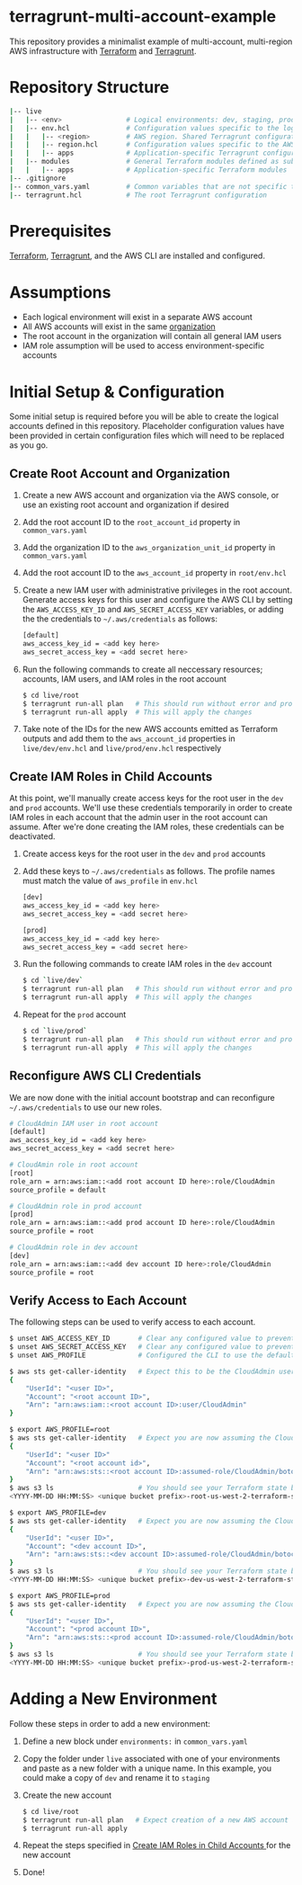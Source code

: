 # terragrunt-multi-account-example

This repository provides a minimalist example of multi-account, multi-region AWS infrastructure with [Terraform](https://www.terraform.io/) and [Terragrunt](https://terragrunt.gruntwork.io/).

# Repository Structure
```bash
|-- live
|   |-- <env>                # Logical environments: dev, staging, prod
|   |-- env.hcl              # Configuration values specific to the logical environment
|   |   |-- <region>         # AWS region. Shared Terragrunt configuration at the region level is defined in subfolders
|   |   |-- region.hcl       # Configuration values specific to the AWS region
|   |   |-- apps             # Application-specific Terragrunt configuration defined in subfolders
|   |-- modules              # General Terraform modules defined as subfolders
|   |   |-- apps             # Application-specific Terraform modules
|-- .gitignore
|-- common_vars.yaml         # Common variables that are not specific to any logical environment, region, or app
|-- terragrunt.hcl           # The root Terragrunt configuration 
```

# Prerequisites
[Terraform](https://learn.hashicorp.com/tutorials/terraform/install-cli), [Terragrunt](https://terragrunt.gruntwork.io/docs/getting-started/install/), and the AWS CLI are installed and configured.

# Assumptions
* Each logical environment will exist in a separate AWS account
* All AWS accounts will exist in the same [organization](https://aws.amazon.com/organizations/)
* The root account in the organization will contain all general IAM users
* IAM role assumption will be used to access environment-specific accounts

# Initial Setup & Configuration
Some initial setup is required before you will be able to create the logical accounts defined in this repository.
Placeholder configuration values have been provided in certain configuration files which will need to be replaced as you go.

## Create Root Account and Organization
1. Create a new AWS account and organization via the AWS console, or use an existing root account and organization if desired
1. Add the root account ID to the `root_account_id` property in `common_vars.yaml`
1. Add the organization ID to the `aws_organization_unit_id` property in `common_vars.yaml`
1. Add the root account ID to the `aws_account_id` property in `root/env.hcl`
1. Create a new IAM user with administrative privileges in the root account. Generate access keys for this user and configure the AWS CLI by setting the `AWS_ACCESS_KEY_ID` and `AWS_SECRET_ACCESS_KEY` variables, or adding the the credentials to `~/.aws/credentials` as follows:

    ```bash
    [default]
    aws_access_key_id = <add key here>
    aws_secret_access_key = <add secret here>
    ```
1. Run the following commands to create all neccessary resources; accounts, IAM users, and IAM roles in the root account

    ```bash
    $ cd live/root
    $ terragrunt run-all plan   # This should run without error and produce a summary of the changes that will be made
    $ terragrunt run-all apply  # This will apply the changes
1. Take note of the IDs for the new AWS accounts emitted as Terraform outputs and add them to the `aws_account_id` properties in `live/dev/env.hcl` and `live/prod/env.hcl` respectively

## Create IAM Roles in Child Accounts
At this point, we'll manually create access keys for the root user in the `dev` and `prod` accounts.
We'll use these credentials temporarily in order to create IAM roles in each account that the admin user in the root account can assume.
After we're done creating the IAM roles, these credentials can be deactivated.

1. Create access keys for the root user in the `dev` and `prod` accounts
1. Add these keys to `~/.aws/credentials` as follows. The profile names must match the value of `aws_profile` in `env.hcl`

    ```bash
    [dev]
    aws_access_key_id = <add key here>
    aws_secret_access_key = <add secret here>

    [prod]
    aws_access_key_id = <add key here>
    aws_secret_access_key = <add secret here>
    ```
1. Run the following commands to create IAM roles in the `dev` account

    ```bash
    $ cd `live/dev`
    $ terragrunt run-all plan   # This should run without error and produce a summary of the changes that will be made
    $ terragrunt run-all apply  # This will apply the changes
    ```

1. Repeat for the `prod` account

    ```bash
    $ cd `live/prod`
    $ terragrunt run-all plan   # This should run without error and produce a summary of the changes that will be made
    $ terragrunt run-all apply  # This will apply the changes
    ```

## Reconfigure AWS CLI Credentials
We are now done with the initial account bootstrap and can reconfigure `~/.aws/credentials` to use our new roles.

```bash
# CloudAdmin IAM user in root account
[default]
aws_access_key_id = <add key here>
aws_secret_access_key = <add secret here>

# CloudAmin role in root account
[root]
role_arn = arn:aws:iam::<add root account ID here>:role/CloudAdmin
source_profile = default

# CloudAdmin role in prod account
[prod]
role_arn = arn:aws:iam::<add prod account ID here>:role/CloudAdmin
source_profile = root

# CloudAdmin role in dev account
[dev]
role_arn = arn:aws:iam::<add dev account ID here>:role/CloudAdmin
source_profile = root
```

## Verify Access to Each Account
The following steps can be used to verify access to each account.

```bash
$ unset AWS_ACCESS_KEY_ID       # Clear any configured value to prevent it from interfering with the test 
$ unset AWS_SECRET_ACCESS_KEY   # Clear any configured value to prevent it from interfering with the test 
$ unset AWS_PROFILE             # Configured the CLI to use the default profile

$ aws sts get-caller-identity   # Expect this to be the CloudAdmin user in the root account. Example output below
{
    "UserId": "<user ID>",
    "Account": "<root account ID>",
    "Arn": "arn:aws:iam::<root account ID>:user/CloudAdmin"
}

$ export AWS_PROFILE=root
$ aws sts get-caller-identity   # Expect you are now assuming the CloudAdmin role in the root account
{
    "UserId": "<user ID>"
    "Account": "<root account id>",
    "Arn": "arn:aws:sts::<root account ID>:assumed-role/CloudAdmin/botocore-session-1644219690"
}
$ aws s3 ls                     # You should see your Terraform state bucket listed in the output. Example below:
<YYYY-MM-DD HH:MM:SS> <unique bucket prefix>-root-us-west-2-terraform-state

$ export AWS_PROFILE=dev
$ aws sts get-caller-identity   # Expect you are now assuming the CloudAdmin role in the dev account
{
    "UserId": "<user ID>",
    "Account": "<dev account ID>",
    "Arn": "arn:aws:sts::<dev account ID>:assumed-role/CloudAdmin/botocore-session-1644219893"
}
$ aws s3 ls                     # You should see your Terraform state bucket listed in the output. Example below:
<YYYY-MM-DD HH:MM:SS> <unique bucket prefix>-dev-us-west-2-terraform-state

$ export AWS_PROFILE=prod
$ aws sts get-caller-identity   # Expect you are now assuming the CloudAdmin role in the prod account
{
    "UserId": "<user ID>",
    "Account": "<prod account ID>",
    "Arn": "arn:aws:sts::<prod account ID>:assumed-role/CloudAdmin/botocore-session-1644219893"
}
$ aws s3 ls                     # You should see your Terraform state bucket listed in the output. Example below:
<YYYY-MM-DD HH:MM:SS> <unique bucket prefix>-prod-us-west-2-terraform-state
```

# Adding a New Environment

Follow these steps in order to add a new environment:

1. Define a new block under `environments:` in `common_vars.yaml`
1. Copy the folder under `live` associated with one of your environments and paste as a new folder with a unique name. In this example, you could make a copy of `dev` and rename it to `staging`
1. Create the new account

    ```bash
    $ cd live/root
    $ terragrunt run-all plan   # Expect creation of a new AWS account and an update to the root account's CloudAdmin IAM role
    $ terragrunt run-all apply
1. Repeat the steps specified in [Create IAM Roles in Child Accounts ](#create-iam-roles-in-child-accounts) for the new account
1. Done!
